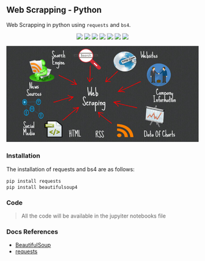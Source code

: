 ## Web Scrapping - Python

Web Scrapping in python using `requests` and `bs4`.

<p align="center">
<img src="https://img.shields.io/static/v1?label=language&message=python&color=green"/>
<img src="https://img.shields.io/static/v1?label=package&message=re&color=purple"/>
<img src="https://img.shields.io/static/v1?label=package&message=requests&color=black"/>
<img src="https://img.shields.io/static/v1?label=package&message=json&color=orange"/>
<img src="https://img.shields.io/static/v1?label=package&message=bs4-BeautifulSoup&color=yellow"/>
<img src="https://img.shields.io/static/v1?label=package&message=pandas&color=blue"/>
<img src="https://img.shields.io/static/v1?label=package&message=csv&color=brown"/>
</p>

<p align="center">
<img src="https://github.com/CrispenGari/web-scrapping-python/blob/main/cover.jfif" alt="cover"/>
</p>

### Installation

The installation of requests and bs4 are as follows:

```shell
pip install requests
pip install beautifulsoup4
```

### Code

> All the code will be available in the jupyiter notebooks file

### Docs References

- [BeautifulSoup](https://www.crummy.com/software/BeautifulSoup/bs4/doc/)
- [requests](https://pypi.org/project/requests/)
